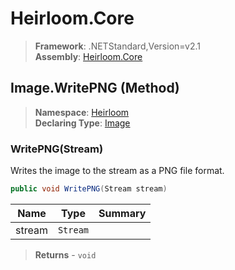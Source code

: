# Heirloom.Core

> **Framework**: .NETStandard,Version=v2.1  
> **Assembly**: [Heirloom.Core][0]

## Image.WritePNG (Method)

> **Namespace**: [Heirloom][0]  
> **Declaring Type**: [Image][1]

### WritePNG(Stream)

Writes the image to the stream as a PNG file format.

```cs
public void WritePNG(Stream stream)
```

| Name   | Type     | Summary |
|--------|----------|---------|
| stream | `Stream` |         |

> **Returns** - `void`

[0]: ../../../Heirloom.Core.md
[1]: ../Image.md
